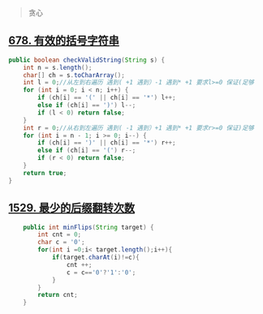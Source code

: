 > 贪心



## [678. 有效的括号字符串](https://leetcode.cn/problems/valid-parenthesis-string/)

```java
public boolean checkValidString(String s) {
    int n = s.length();
    char[] ch = s.toCharArray();
    int l = 0;//从左到右遍历 遇到( +1 遇到）-1 遇到* +1 要求l>=0 保证(足够
    for (int i = 0; i < n; i++) {
        if (ch[i] == '(' || ch[i] == '*') l++;
        else if (ch[i] == ')') l--;
        if (l < 0) return false;
    }
    int r = 0;//从右到左遍历 遇到( -1 遇到）+1 遇到* +1 要求r>=0 保证)足够
    for (int i = n - 1; i >= 0; i--) {
        if (ch[i] == ')' || ch[i] == '*') r++;
        else if (ch[i] == '(') r--;
        if (r < 0) return false;
    }
    return true;
}
```





## [1529. 最少的后缀翻转次数](https://leetcode.cn/problems/minimum-suffix-flips/)

```java
    public int minFlips(String target) {
        int cnt = 0;
        char c = '0';
        for(int i =0;i< target.length();i++){
            if(target.charAt(i)!=c){
                cnt ++;
                c = c=='0'?'1':'0';
            }
        }
        return cnt;
    }
```

